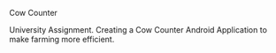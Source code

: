 Cow Counter

University Assignment.
Creating a Cow Counter Android Application to make farming more efficient.
